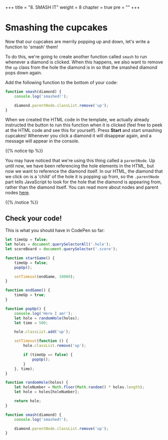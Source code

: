 +++
title = "8. SMASH IT"
weight = 8
chapter = true
pre = ""
+++

# Smashing the cupcakes

Now that our cupcakes are merrily popping up and down, let's write a function to 'smash' them!

To do this, we're going to create another function called `smash` to run whenever a diamond is clicked. When this happens, we also want to remove the `up` class from the hole the diamond is in so that the smashed diamond pops down again.

Add the following function to the bottom of your code:

```js
function smash(diamond) {
    console.log('smashed!');

    diamond.parentNode.classList.remove('up');
}
```

When we created the HTML code in the template, we actually already instructed the button to run this function when it is clicked (feel free to peek at the HTML code and see this for yourself). Press **Start** and start smashing cupcakes! Whenever you click a diamond it will disappear again, and a message will appear in the console.

{{% notice tip %}}

You may have noticed that we're using this thing called a `parentNode`. Up until now, we have been referencing the hole elements in the HTML, but now we want to reference the diamond itself. In our HTML, the diamond that we click on is a 'child' of the hole it is popping up from, so the `.parentNode` part tells JavaScript to look for the hole that the diamond is appearing from, rather than the diamond itself.
You can read more about nodes and parent nodes [here](https://developer.mozilla.org/en-US/docs/Web/API/Node/parentNode).

{{% /notice %}}

## Check your code!

This is what you should have in CodePen so far:

```js
let timeUp = false;
let holes = document.querySelectorAll('.hole');
let scoreBoard = document.querySelector('.score');

function startGame() {
    timeUp = false;
    popUp();

    setTimeout(endGame, 10000);
}

function endGame() {
    timeUp = true;
}

function popUp() {
    console.log('Here I am!');
    let hole = randomHole(holes);
    let time = 500;

    hole.classList.add('up');

    setTimeout(function () {
        hole.classList.remove('up');

        if (timeUp == false) {
            popUp();
        }
    }, time);
}

function randomHole(holes) {
    let holeNumber = Math.floor(Math.random() * holes.length);
    let hole = holes[holeNumber];

    return hole;
}

function smash(diamond) {
    console.log('smashed!');

    diamond.parentNode.classList.remove('up');
}
```
